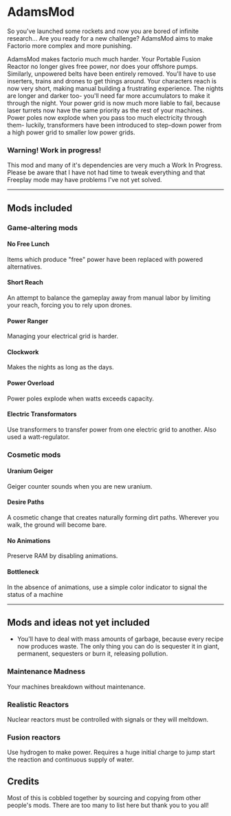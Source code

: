 # AdamsMod

So you've launched some rockets and now you are bored of infinite research... Are you ready for a new challenge? AdamsMod aims to make Factorio more complex and more punishing.

AdamsMod makes factorio much much harder. Your Portable Fusion Reactor no longer gives free power, nor does your offshore pumps. Similarly, unpowered belts have been entirely removed. You'll have to use inserters, trains and drones to get things around. Your characters reach is now very short, making manual building a frustrating experience. The nights are longer and darker too- you'll need far more accumulators to make it through the night. Your power grid is now much more liable to fail, because laser turrets now have the same priority as the rest of your machines. Power poles now explode when you pass too much electricity through them- luckily, transformers have been introduced to step-down power from a high power grid to smaller low power grids.

### Warning! Work in progress!
This mod and many of it's dependencies are very much a Work In Progress. Please be aware that I have not had time to tweak everything and that Freeplay mode may have problems I've not yet solved.

---

## Mods included

### Game-altering mods

#### No Free Lunch
Items which produce "free" power have been replaced with powered alternatives.

#### Short Reach
An attempt to balance the gameplay away from manual labor by limiting your reach, forcing you to rely upon drones.

#### Power Ranger
Managing your electrical grid is harder.

#### Clockwork
Makes the nights as long as the days.

#### Power Overload
Power poles explode when watts exceeds capacity.

#### Electric Transformators
Use transformers to transfer power from one electric grid to another. Also used a watt-regulator.

### Cosmetic mods

#### Uranium Geiger
Geiger counter sounds when you are new uranium.

#### Desire Paths
A cosmetic change that creates naturally forming dirt paths. Wherever you walk, the ground will become bare.

#### No Animations
Preserve RAM by disabling animations.

#### Bottleneck
In the absence of animations, use a simple color indicator to signal the status of a machine

---

## Mods and ideas not yet included

- You'll have to deal with mass amounts of garbage, because every recipe now produces waste. The only thing you can do is sequester it in giant, permanent, sequesters or burn it, releasing pollution.

### Maintenance Madness
Your machines breakdown without maintenance.

### Realistic Reactors
Nuclear reactors must be controlled with signals or they will meltdown.

### Fusion reactors
Use hydrogen to make power. Requires a huge initial charge to jump start the reaction and continuous supply of water.

## Credits
Most of this is cobbled together by sourcing and copying from other people's mods. There are too many to list here but thank you to you all!

